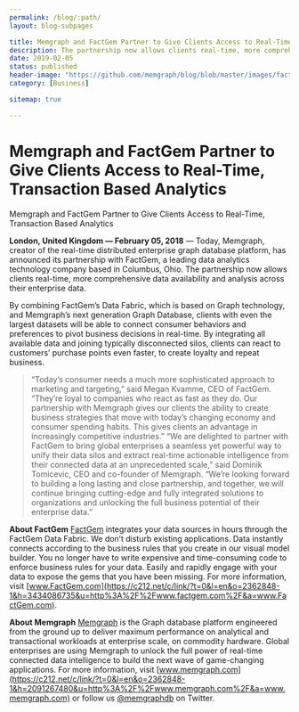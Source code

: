```yaml
---
permalink: /blog/:path/
layout: blog-subpages

title: Memgraph and FactGem Partner to Give Clients Access to Real-Time, Transaction Based Analytics
description: The partnership now allows clients real-time, more comprehensive data availability and analysis across their enterprise data.
date: 2019-02-05
status: published
header-image: "https://github.com/memgraph/blog/blob/master/images/factgem-partner.jpg?raw=true"
category: [Business]

sitemap: true

---
```


# Memgraph and FactGem Partner to Give Clients Access to Real-Time, Transaction Based Analytics

Memgraph and FactGem Partner to Give Clients Access to Real-Time, Transaction Based Analytics

**London, United Kingdom — February 05, 2018** — Today, Memgraph, creator of the real-time distributed enterprise graph database platform, has announced its partnership with FactGem, a leading data analytics technology company based in Columbus, Ohio. The partnership now allows clients real-time, more comprehensive data availability and analysis across their enterprise data.

By combining FactGem’s Data Fabric, which is based on Graph technology, and Memgraph’s next generation Graph Database, clients with even the largest datasets will be able to connect consumer behaviors and preferences to pivot business decisions in real-time. By integrating all available data and joining typically disconnected silos, clients can react to customers’ purchase points even faster, to create loyalty and repeat business.
> “Today’s consumer needs a much more sophisticated approach to marketing and targeting,” said Megan Kvamme, CEO of FactGem. “They’re loyal to companies who react as fast as they do. Our partnership with Memgraph gives our clients the ability to create business strategies that move with today’s changing economy and consumer spending habits. This gives clients an advantage in increasingly competitive industries.”
> “We are delighted to partner with FactGem to bring global enterprises a seamless yet powerful way to unify their data silos and extract real-time actionable intelligence from their connected data at an unprecedented scale,” said Dominik Tomicevic, CEO and co-founder of Memgraph. “We’re looking forward to building a long lasting and close partnership, and together, we will continue bringing cutting-edge and fully integrated solutions to organizations and unlocking the full business potential of their enterprise data.”

**About FactGem**
[FactGem](https://c212.net/c/link/?t=0&l=en&o=2362848-1&h=111273857&u=https%3A%2F%2Ffactgem.com%2F&a=FactGem) integrates your data sources in hours through the FactGem Data Fabric. We don’t disturb existing applications. Data instantly connects according to the business rules that you create in our visual model builder. You no longer have to write expensive and time-consuming code to enforce business rules for your data. Easily and rapidly engage with your data to expose the gems that you have been missing. For more information, visit [www.FactGem.com](https://c212.net/c/link/?t=0&l=en&o=2362848-1&h=3434086735&u=http%3A%2F%2Fwww.factgem.com%2F&a=www.FactGem.com).

**About Memgraph**
[Memgraph](https://memgraph.com/) is the Graph database platform engineered from the ground up to deliver maximum performance on analytical and transactional workloads at enterprise scale, on commodity hardware. Global enterprises are using Memgraph to unlock the full power of real-time connected data intelligence to build the next wave of game-changing applications. For more information, visit [www.memgraph.com](https://c212.net/c/link/?t=0&l=en&o=2362848-1&h=2091267480&u=http%3A%2F%2Fwww.memgraph.com%2F&a=www.memgraph.com) or follow us [@memgraphdb](https://c212.net/c/link/?t=0&l=en&o=2362848-1&h=2410484396&u=https%3A%2F%2Ftwitter.com%2Fmemgraphdb&a=%40memgraphdb) on Twitter.
